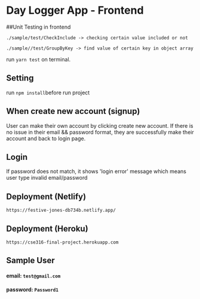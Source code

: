 # Day Logger App - Frontend 

##Unit Testing in frontend

`./sample/test/CheckInclude -> checking certain value included or not`

`./sample//test/GroupByKey -> find value of certain key in object array `

run `yarn test` on terminal.

## Setting 

run `npm install`before run project

## When create new account (signup)

User can make their own account by clicking create new account.
If there is no issue in their email && password format, they are successfully make their account and back to login page.


## Login 

If password does not match, it shows 'login error' message which means user type invalid email/password

## Deployment (Netlify)
`https://festive-jones-db734b.netlify.app/`

## Deployment (Heroku)
`https://cse316-final-project.herokuapp.com`
 
 

## Sample User
#### email: `test@gmail.com`
#### password: `Password1`
